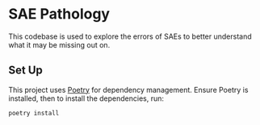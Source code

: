 # SAE Pathology

This codebase is used to explore the errors of SAEs to better understand what it may be missing out on.

## Set Up

This project uses [Poetry](https://python-poetry.org/) for dependency management. Ensure Poetry is installed, then to install the dependencies, run:

```
poetry install
```

